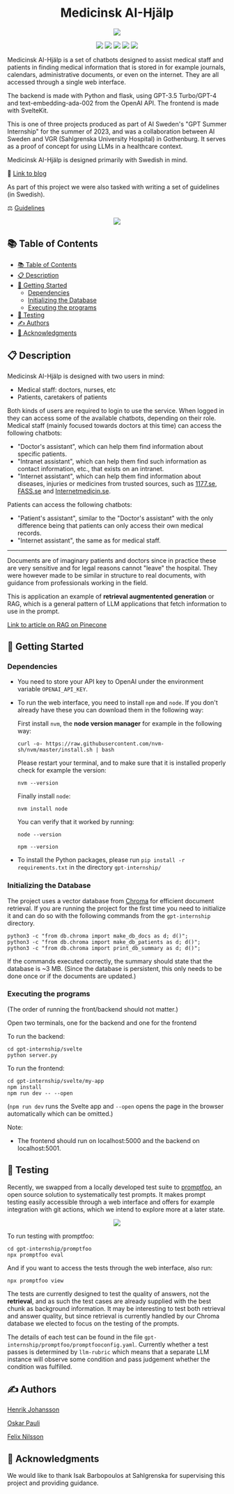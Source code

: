 <h1 align= center>Medicinsk AI-Hjälp</h1>

<p align="center">
  <img src="img/MAIH.png" />
</p>

<p align="center">
<img src="https://img.shields.io/badge/python-3670A0?style=for-the-badge&logo=python&logoColor=ffdd54"/>
<img src="https://img.shields.io/badge/chatGPT-74aa9c?style=for-the-badge&logo=openai&logoColor=white"/>
<img src="https://img.shields.io/badge/pandas-%23150458.svg?style=for-the-badge&logo=pandas&logoColor=white"/>
<img src="https://img.shields.io/badge/Svelte-4A4A55?style=for-the-badge&logo=svelte&logoColor=FF3E00"/>
<img src="https://img.shields.io/badge/Flask-000000?style=for-the-badge&logo=flask&logoColor=white"/>
</p>

Medicinsk AI-Hjälp is a set of chatbots designed to assist medical staff and patients in finding medical information that is stored in for example journals, calendars, administrative documents, or even on the internet. They are all accessed through a single web interface.

The backend is made with Python and flask, using GPT-3.5 Turbo/GPT-4 and text-embedding-ada-002 from the OpenAI API.
The frontend is made with SvelteKit.

This is one of three projects produced as part of AI Sweden's "GPT Summer Internship" for the summer of 2023, and was a collaboration between AI Sweden and VGR (Sahlgrenska University Hospital) in Gothenburg. It serves as a proof of concept for using LLMs in a healthcare context.

Medicinsk AI-Hjälp is designed primarily with Swedish in mind.

🔗 [Link to blog](https://my.ai.se/projects/287)

As part of this project we were also tasked with writing a set of guidelines (in Swedish).

⚖️ [Guidelines](img/gpt_internship_guidelines.pdf)

<p align="center">
  <img src="img/Chatting.png" />
</p>


## 📚 Table of Contents

- [📚 Table of Contents](#-table-of-contents)
- [📋 Description](#-description)
- [🚀 Getting Started](#-getting-started)
  - [Dependencies](#dependencies)
  - [Initializing the Database](#initializing-the-database)
  - [Executing the programs](#executing-the-programs)
- [🧪 Testing](#-testing)
- [✍️ Authors](#️-authors)
- [🤝 Acknowledgments](#-acknowledgments)


## 📋 Description

Medicinsk AI-Hjälp is designed with two users in mind:

* Medical staff: doctors, nurses, etc
* Patients, caretakers of patients

Both kinds of users are required to login to use the service.
When logged in they can access some of the available chatbots, depending on their role. Medical staff (mainly focused towards doctors at this time) can access the following chatbots:

- "Doctor's assistant", which can help them find information about specific patients.
- "Intranet assistant", which can help them find such information as contact information, etc., that exists on an intranet.
- "Internet assistant", which can help them find information about diseases, injuries or medicines from trusted sources, such as [1177.se](https://www.1177.se), [FASS.se](https://www.fass.se) and [Internetmedicin.se](https://internetmedicin.se).

Patients can access the following chatbots:

- "Patient's assistant", similar to the "Doctor's assistant" with the only difference being that patients can only access their own medical records.
- "Internet assistant", the same as for medical staff.

---

Documents are of imaginary patients and doctors since in practice these are very sensitive and for legal reasons cannot "leave" the hospital.
They were however made to be similar in structure to real documents, with guidance from professionals working in the field.

This is application an example of **retrieval augmentented generation** or RAG, which is a general pattern of LLM applications that fetch information to use in the prompt.

[Link to article on RAG on Pinecone](https://www.pinecone.io/learn/retrieval-augmented-generation/)

## 🚀 Getting Started


### Dependencies

* You need to store your API key to OpenAI under the environment variable ```OPENAI_API_KEY```.

* To run the web interface, you need to install ```npm``` and ```node```. If you don't already have these you can download them in the following way:

   First install ```nvm```, the **node version manager** for example in the following way:

  ```curl -o- https://raw.githubusercontent.com/nvm-sh/nvm/master/install.sh | bash```

   Please restart your terminal, and to make sure that it is installed properly check for example the version:

  ```nvm --version```

   Finally install ```node```:

  ```nvm install node```

  You can verify that it worked by running:

  ```node --version```

  ```npm --version```

* To install the Python packages, please run ```pip install -r requirements.txt``` in the directory ```gpt-internship/```


### Initializing the Database

The project uses a vector database from [Chroma](https://docs.trychroma.com/) for efficient document retrieval. If you are running the project for the first time you need to initialize it and can do so with the following commands from the ```gpt-internship``` directory.

```
python3 -c "from db.chroma import make_db_docs as d; d()";
python3 -c "from db.chroma import make_db_patients as d; d()";
python3 -c "from db.chroma import print_db_summary as d; d()";
```

If the commands executed correctly, the summary should state that the database is ~3 MB. (Since the database is persistent, this only needs to be done once or if the documents are updated.)


### Executing the programs

(The order of running the front/backend should not matter.)

Open two terminals, one for the backend and one for the frontend

To run the backend:

```
cd gpt-internship/svelte
python server.py
```

To run the frontend:

```
cd gpt-internship/svelte/my-app
npm install
npm run dev -- --open
```

(`npm run dev` runs the Svelte app and `--open` opens the page in the browser automatically which can be omitted.)

Note:

- The frontend should run on localhost:5000 and the backend on localhost:5001.


## 🧪 Testing

Recently, we swapped from a locally developed test suite to [promptfoo](https://promptfoo.dev/docs/intro/), an open source solution to systematically test prompts. It makes prompt testing easily accessible through a web interface and offers for example integration with git actions, which we intend to explore more at a later state.

<p align="center">
  <img src="img/promptfoo.png" />
</p>

To run testing with promptfoo:

```
cd gpt-internship/promptfoo
npx promptfoo eval
```

And if you want to access the tests through the web interface, also run:

```
npx promptfoo view
```

The tests are currently designed to test the quality of answers, not the **retrieval**, and as such the test cases are already supplied with the best chunk as background information.
It may be interesting to test both retrieval and answer quality, but since retrieval is currently handled by our Chroma database we elected to focus on the testing of the prompts.

The details of each test can be found in the file `gpt-internship/promptfoo/promptfooconfig.yaml`. Currently whether a test passes is determined by `llm-rubric` which means that a separate LLM instance will observe some condition and pass judgement whether the condition was fulfilled.


## ✍️ Authors

[Henrik Johansson](https://github.com/henkejson)

[Oskar Pauli](https://github.com/OGPauli)

[Felix Nilsson](https://github.com/Felix-Nilsson)


## 🤝 Acknowledgments

We would like to thank Isak Barbopoulos at Sahlgrenska for supervising this project and providing guidance.
